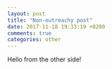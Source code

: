 ```yaml
---
layout: post
title: "Non-outreachy post"
date: 2017-11-18 19:33:19 +0200
comments: true
categories: other
---
```


Hello from the other side!
